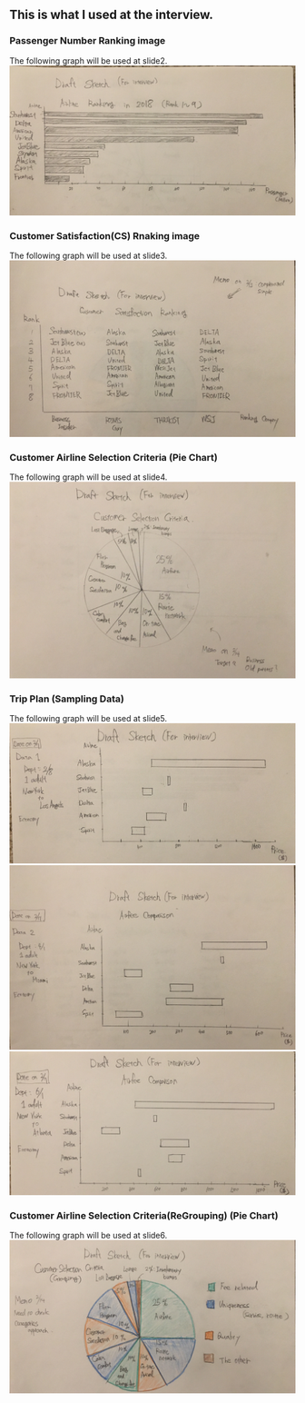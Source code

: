 ## This is what I used at the interview.

### Passenger Number Ranking image
The following graph will be used at slide2.
![Alt text](/Data/Official_Rank.png)<br>

### Customer Satisfaction(CS) Rnaking image
The following graph will be used at slide3.
![Alt text](/Data/CS_ranking.png)<br>

### Customer Airline Selection Criteria (Pie Chart)
The following graph will be used at slide4.
![Alt text](/Data/Customer_selectionB.png)<br>

### Trip Plan (Sampling Data)
The following graph will be used at slide5.
![Alt text](/Data/tripPlan0208.png)<br>
![Alt text](/Data/tripPlan0401.png)<br>
![Alt text](/Data/tripPlan0601.png)<br>

### Customer Airline Selection Criteria(ReGrouping) (Pie Chart)
The following graph will be used at slide6.
![Alt text](/Data/Customer_selectionG.png)<br>
